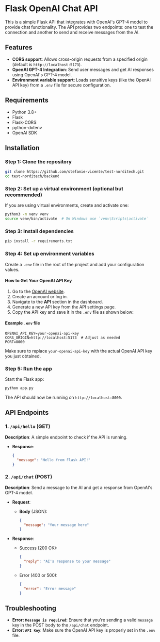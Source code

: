 
# Flask OpenAI Chat API

This is a simple Flask API that integrates with OpenAI's GPT-4 model to provide chat functionality. The API provides two endpoints: one to test the connection and another to send and receive messages from the AI.

## Features

- **CORS support**: Allows cross-origin requests from a specified origin (default is `http://localhost:5173`).
- **OpenAI GPT-4 Integration**: Send user messages and get AI responses using OpenAI's GPT-4 model.
- **Environment variable support**: Loads sensitive keys (like the OpenAI API key) from a `.env` file for secure configuration.

## Requirements

- Python 3.8+
- Flask
- Flask-CORS
- python-dotenv
- OpenAI SDK

## Installation

### Step 1: Clone the repository

```bash
git clone https://github.com/stefanie-vicente/test-norditech.git
cd test-norditech/backend
```

### Step 2: Set up a virtual environment (optional but recommended)

If you are using virtual environments, create and activate one:

```bash
python3 -m venv venv
source venv/bin/activate  # On Windows use `venv\Scripts\activate`
```

### Step 3: Install dependencies

```bash
pip install -r requirements.txt
```

### Step 4: Set up environment variables

Create a `.env` file in the root of the project and add your configuration values.

#### How to Get Your OpenAI API Key

1. Go to the [OpenAI website](https://platform.openai.com/).
2. Create an account or log in.
3. Navigate to the **API** section in the dashboard.
4. Generate a new API key from the API settings page.
5. Copy the API key and save it in the `.env` file as shown below:

#### Example `.env` file

```env
OPENAI_API_KEY=your-openai-api-key
CORS_ORIGIN=http://localhost:5173  # Adjust as needed
PORT=8000
```

Make sure to replace `your-openai-api-key` with the actual OpenAI API key you just obtained.

### Step 5: Run the app

Start the Flask app:

```bash
python app.py
```

The API should now be running on `http://localhost:8000`.

## API Endpoints

### 1. `/api/hello` (GET)

**Description**: A simple endpoint to check if the API is running.

- **Response**: 
  ```json
  {
    "message": "Hello from Flask API!"
  }
  ```

### 2. `/api/chat` (POST)

**Description**: Send a message to the AI and get a response from OpenAI's GPT-4 model.

- **Request**: 
  - **Body** (JSON):
    ```json
    {
      "message": "Your message here"
    }
    ```

- **Response**: 
  - Success (200 OK):
    ```json
    {
      "reply": "AI's response to your message"
    }
    ```
  - Error (400 or 500):
    ```json
    {
      "error": "Error message"
    }
    ```


## Troubleshooting

- **Error: `Message is required`**: Ensure that you're sending a valid `message` key in the POST body to the `/api/chat` endpoint.
- **Error: `API Key`**: Make sure the OpenAI API key is properly set in the `.env` file.

